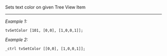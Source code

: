 Sets text color on given Tree View Item


---
*Example 1:*
```sqf
tvSetColor [101, [0,0], [1,0,0,1]];
```

*Example 2:*
```sqf
_ctrl tvSetColor [[0,0], [1,0,0,1]];
```